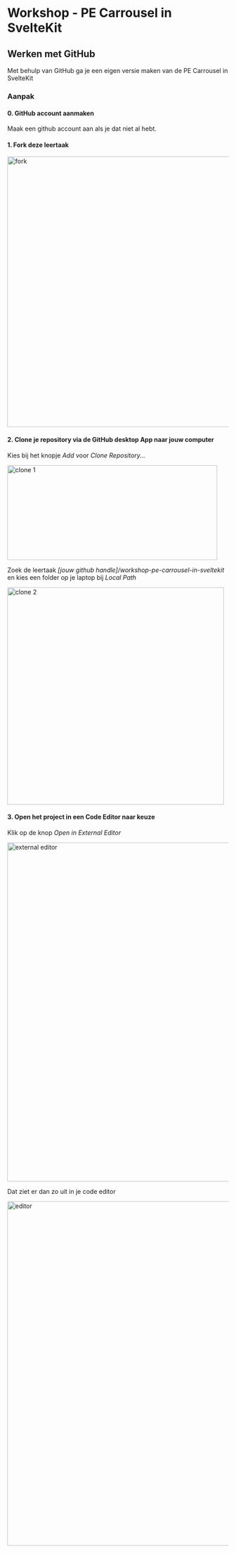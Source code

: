 # Workshop - PE Carrousel in SvelteKit

## Werken met GitHub

Met behulp van GitHub ga je een eigen versie maken van de PE Carrousel in SvelteKit

### Aanpak

#### 0. GitHub account aanmaken
Maak een github account aan als je dat niet al hebt.

#### 1. Fork deze leertaak

<img width="1131" height="616" alt="fork" src="https://github.com/user-attachments/assets/ab800948-1d82-4183-8bbd-59d61108fe3f" />

#### 2. Clone je repository via de GitHub desktop App naar jouw computer
Kies bij het knopje _Add_ voor  _Clone Repository..._  

<img width="478" height="216" alt="clone 1" src="https://github.com/user-attachments/assets/29eaf8df-c2f0-4cc2-8963-3b6546a2cb26" />


Zoek de leertaak _[jouw github handle]/workshop-pe-carrousel-in-sveltekit_ en kies een folder op je laptop bij _Local Path_

<img width="493" height="495" alt="clone 2" src="https://github.com/user-attachments/assets/5a9434d3-412a-4110-96fa-7ef8a86ac91e" />

#### 3. Open het project in een Code Editor naar keuze
Klik op de knop _Open in External Editor_

<img width="1072" height="772" alt="external editor" src="https://github.com/user-attachments/assets/d23fa8e9-2bca-4733-8d11-254d4fe37cf0" />

Dat ziet er dan zo uit in je code editor

<img width="1034" height="784" alt="editor" src="https://github.com/user-attachments/assets/7ad47dc6-3788-494e-9486-d3713d96deeb" />









